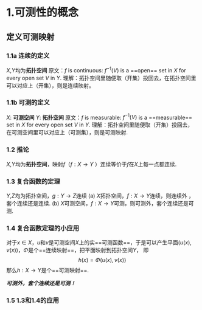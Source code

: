 # 1.可测性的概念
## 定义可测映射
### 1.1a **连续的定义**
$X$,$Y$均为**拓扑空间**
原文：$f$ is continuous: $f^{-1}(V)$ is a ==open== set in $X$  for every open set $V$ in $Y$.
理解：拓扑空间里随便取（开集）投回去，在拓扑空间里可以对应上（开集），则是连续映射。

### 1.1b **可测的定义**
 $X$: **可测空间**  $Y$: **拓扑空间**
 原文：$f$ is measurable: $f^{-1}(V)$ is a ==measurable== set in $X$  for every open set $V$ in $Y$.
理解：拓扑空间里随便取（开集）投回去，在可测空间里可以对应上（可测集），则是可测映射.
### 1.2 **推论**
$X$,$Y$均为**拓扑空间**，映射$f$（$f:X \to Y$ ）连续等价于$f$在$X$上每一点都连续.
### 1.3 **复合函数的定理**
$Y$,$Z$均为拓扑空间，$g: Y \to Z$连续
(a) $X$拓扑空间，$f: X \to Y$连续，则连续外 ，套个连续还是连续.
(b) $X$可测空间，$f: X \to Y$可测，则可测外，套个连续还是可测.
### 1.4 **复合函数定理的小应用**
对于$x\in X$，$u$和$v$是可测空间$X$上的实==可测函数==，于是可以产生平面$(u(x),v(x))$，$\Phi$是个==连续映射==，把平面映射到拓扑空间$Y$， 即$$h(x)=\Phi(u(x),v(x))$$那么$h: X\to Y$是个==可测映射==.

***可测外，套个连续还是可测！***
### 1.5 **1.3和1.4的应用**





<!--stackedit_data:
eyJoaXN0b3J5IjpbLTYyODc2Nzc0XX0=
-->